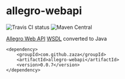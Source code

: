 # allegro-webapi

![Travis CI status](https://travis-ci.org/zaza/allegro-webapi.svg?branch=master)
![Maven Central](https://maven-badges.herokuapp.com/maven-central/com.github.zaza/allegro-webapi/badge.svg)

[Allegro Web API](http://allegro.pl/webapi) [WSDL](https://webapi.allegro.pl/service.php?wsdl) converted to Java

```
<dependency>
    <groupId>com.github.zaza</groupId>
    <artifactId>allegro-webapi</artifactId>
    <version>0.0.7</version>
</dependency>
```